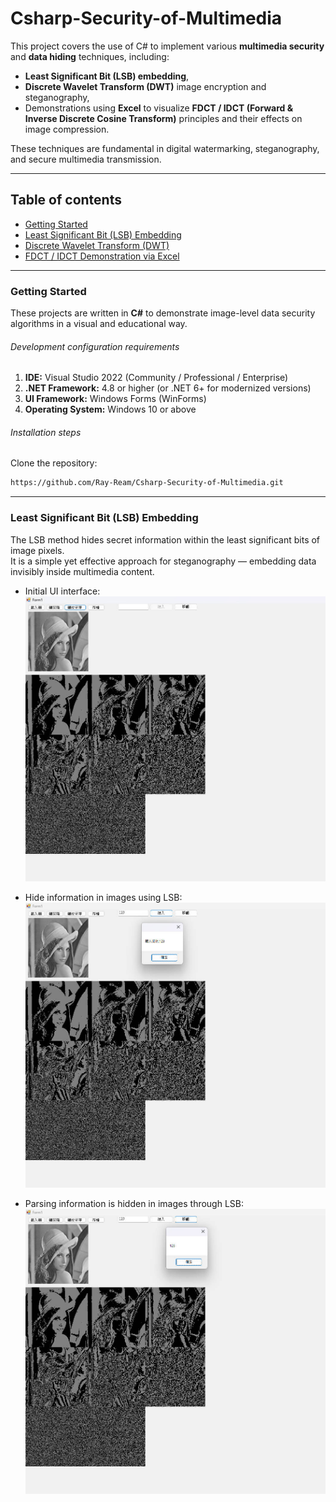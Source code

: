 # Csharp-Security-of-Multimedia  

This project covers the use of C# to implement various **multimedia security** and **data hiding** techniques, including:  
- **Least Significant Bit (LSB) embedding**,  
- **Discrete Wavelet Transform (DWT)** image encryption and steganography,  
- Demonstrations using **Excel** to visualize **FDCT / IDCT (Forward & Inverse Discrete Cosine Transform)** principles and their effects on image compression.  

These techniques are fundamental in digital watermarking, steganography, and secure multimedia transmission.

---

## Table of contents  
- [Getting Started](#getting-started)  
- [Least Significant Bit (LSB) Embedding](#least-significant-bit-lsb-embedding)  
- [Discrete Wavelet Transform (DWT)](#discrete-wavelet-transform-dwt)  
- [FDCT / IDCT Demonstration via Excel](#fdct--idct-demonstration-via-excel)  

---

### Getting Started  
These projects are written in **C#** to demonstrate image-level data security algorithms in a visual and educational way.

###### Development configuration requirements  
1. **IDE:** Visual Studio 2022 (Community / Professional / Enterprise)  
2. **.NET Framework:** 4.8 or higher (or .NET 6+ for modernized versions)  
3. **UI Framework:** Windows Forms (WinForms)  
4. **Operating System:** Windows 10 or above  

###### Installation steps  
Clone the repository:  
```sh
https://github.com/Ray-Ream/Csharp-Security-of-Multimedia.git
```

---

### Least Significant Bit (LSB) Embedding  
The LSB method hides secret information within the least significant bits of image pixels.  
It is a simple yet effective approach for steganography — embedding data invisibly inside multimedia content.  
- Initial UI interface:
![image](https://github.com/Ray-Ream/Csharp-Security-of-Multimedia/blob/main/images/LSB.jpg)

- Hide information in images using LSB:
![image](https://github.com/Ray-Ream/Csharp-Security-of-Multimedia/blob/main/images/LSB-hide.jpg)

- Parsing information is hidden in images through LSB:
![image](https://github.com/Ray-Ream/Csharp-Security-of-Multimedia/blob/main/images/LSB-decode.jpg)
